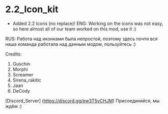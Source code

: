 # 2.2_Icon_kit
+ Added 2.2 Icons (no replace)!
ENG:
Working on the icons was not easy, so here almost all of our team worked on this mod, use it :)

RUS:
Работа над иконками была непростой, поэтому  здесь почти вся наша команда работала над данным модом, пользуйтесь :)

Credits:
1. Guschin
2. Morphi
3. Screamer
4. Sirena_rakitic
5. Jaan
6. DeCody

[Discord_Server] (https://discord.gg/ew3T5vCHJM)
Присоединяйся, мы ждём :)

